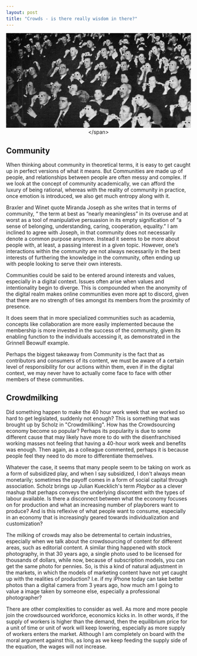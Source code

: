 ```yaml
---
layout: post
title: "Crowds - is there really wisdom in there?"
---
```

<span style="display:block;text-align:center">![Vintage black and white image of a crowd in a movie theatre wearing cardboard 3D glasses and staring towards a screen](/images/3d-crowd.jpg "Credit: http://surelyyourenotserious.com/share/Blog/Movies/3DAudience.jpg")</span>


## Community
When thinking about community in theoretical terms, it is easy to get caught up in perfect versions of what it means. But Communities are made up of people, and relationships between people are often messy and complex. If we look at the concept of community academically, we can afford the luxury of being rational, whereas with the reality of community in practice, once emotion is introduced, we also get much entropy along with it.

Braxler and Winet quote Miranda Joseph as she writes that in terms of community, “ the term at best as “nearly meaningless” in its overuse and at worst as a tool of manipulative persuasion in its empty signification of “a sense of belonging, understanding, caring, cooperation, equality.” I am inclined to agree with Joseph, in that community does not necessarily denote a common purpose anymore. Instead it seems to be more about people with, at least, a passing interest in a given topic. However, one’s interactions within the community are not always necessarily in the best interests of furthering the knowledge in the community, often ending up with people looking to serve their own interests.

Communities could be said to be entered around interests and values, especially in a digital context. Issues often arise when values and intentionality begin to diverge. This is compounded when the anonymity of the digital realm makes online communities even more apt to discord, given that there are no strength of ties amongst its members from the proximity of presence.

It does seem that in more specialized communities such as academia, concepts like collaboration are more easily implemented because the membership is more invested in the success of the community, given its enabling function to the individuals accessing it, as demonstrated in the Grinnell Beowulf example.

Perhaps the biggest takeaway from Community is the fact that as contributors and consumers of its content, we must be aware of a certain level of responsibility for our actions within them, even if in the digital context, we may never have to actually come face to face with other members of these communities.

## Crowdmilking

Did something happen to make the 40 hour work week that we worked so hard to get legislated, suddenly not enough? This is something that was brought up by Scholz in "Crowdmiliking". How has the Crowdsourcing economy become so popular? Perhaps its popularity is due to some different cause that may likely have more to do with the disenfranchised working masses not feeling that having a 40-hour work week and benefits was enough. Then again, as a colleague commented, perhaps it is because people feel they need to do more to differentiate themselves. 

Whatever the case, it seems that many people seem to be taking on work as a form of subsidized play, and when I say subsidized, I don't always mean monetarily; sometimes the payoff comes in a form of social capital through association. Scholz brings up Julian Kuecklich's term _Playbor_ as a clever mashup that perhaps conveys the underlying discontent with the types of labour available. Is there a disconnect between what the economy focuses on for production and what an increasing number of playborers want to produce? And is this reflexive of what people want to consume, especially in an economy that is increasingly geared towards individualization and customization?

The milking of crowds may also be detremental to certain industries, especially when we talk about the crowdsourcing of content for different areas, such as editorial content. A similar thing happened with stock photography, in that 30 years ago, a single photo used to be licensed for thousands of dollars, while now, because of subscription models, you can get the same photo for pennies. So, is this a kind of natural adjustment in the markets, in which the models of marketing content have not yet caught up with the realities of production? I.e. if my iPhone today can take better photos than a digital camera from 3 years ago, how much am I going to value a image taken by someone else, especially a professional photographer?

There are other complexities to consider as well. As more and more people join the crowdsourced workforce, economics kicks in. In other words, if the supply of workers is higher than the demand, then the equilibrium price for a unit of time or unit of work will keep lowering, especially as more supply of workers enters the market. Although I am completely on board with the moral argument against this, as long as we keep feeding the supply side of the equation, the wages will not increase.

